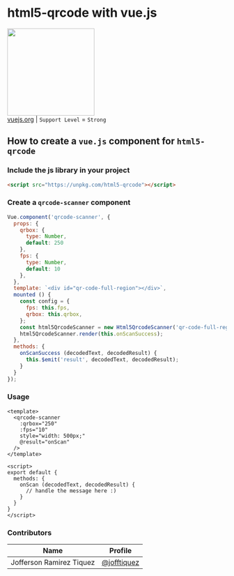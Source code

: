 # html5-qrcode with vue.js
<img src="https://vuejs.org/images/logo.png" width="200px"><br>
[vuejs.org](https://vuejs.org/) | `Support Level` = `Strong`

## How to create a `vue.js` component for `html5-qrcode`

### Include the js library in your project

```html
<script src="https://unpkg.com/html5-qrcode"></script>
```

### Create a `qrcode-scanner` component

```js
Vue.component('qrcode-scanner', {
  props: {
    qrbox: {
      type: Number,
      default: 250
    },
    fps: {
      type: Number,
      default: 10
    },
  },
  template: `<div id="qr-code-full-region"></div>`,
  mounted () {
    const config = {
      fps: this.fps,
      qrbox: this.qrbox,
    };
    const html5QrcodeScanner = new Html5QrcodeScanner('qr-code-full-region', config);
    html5QrcodeScanner.render(this.onScanSuccess);
  },
  methods: {
    onScanSuccess (decodedText, decodedResult) {
      this.$emit('result', decodedText, decodedResult);
    }
  }
});
```

### Usage

```vue
<template>
  <qrcode-scanner
    :qrbox="250" 
    :fps="10" 
    style="width: 500px;"
    @result="onScan"
  />
</template>

<script>
export default {
  methods: {
    onScan (decodedText, decodedResult) {
      // handle the message here :)
    }
  }
}
</script>
```

### Contributors
| Name | Profile|
| ----- | ------ |
| Jofferson Ramirez Tiquez | [@jofftiquez](https://github.com/jofftiquez) |
